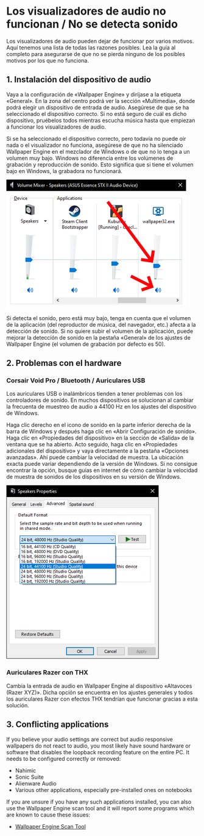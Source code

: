 # Los visualizadores de audio no funcionan / No se detecta sonido

Los visualizadores de audio pueden dejar de funcionar por varios motivos. Aquí tenemos una lista de todas las razones posibles. Lea la guía al completo para asegurarse de que no se pierda ninguno de los posibles motivos por los que no funciona.

## 1. Instalación del dispositivo de audio
Vaya a la configuración de «Wallpaper Engine» y diríjase a la etiqueta «General». En la zona del centro podrá ver la sección «Multimedia», donde podrá elegir un dispositivo de entrada de audio. Asegúrese de que se ha seleccionado el dispositivo correcto. Si no está seguro de cuál es dicho dispositivo, pruébelos todos mientras escucha música hasta que empiezan a funcionar los visualizadores de audio.

Si se ha seleccionado el dispositivo correcto, pero todavía no puede oír nada o el visualizador no funciona, asegúrese de que no ha silenciado Wallpaper Engine en el mezclador de Windows o de que no lo tenga a un volumen muy bajo. Windows no diferencia entre los volúmenes de grabación y reproducción de sonido. Esto significa que si tiene el volumen bajo en Windows, la grabadora no funcionará.

![Raise volume and unmute Wallpaper Engine in the Windows audio mixer](./audiomixer.png)

Si detecta el sonido, pero está muy bajo, tenga en cuenta que el volumen de la aplicación (del reproductor de música, del navegador, etc.) afecta a la detección de sonido. Si no quiere subir el volumen de la aplicación, puede mejorar la detección de sonido en la pestaña «General» de los ajustes de Wallpaper Engine (el volumen de grabación por defecto es 50).

## 2. Problemas con el hardware

### Corsair Void Pro / Bluetooth / Auriculares USB

Los auriculares USB o inalámbricos tienden a tener problemas con los controladores de sonido. En muchos dispositivos se solucionan al cambiar la frecuenta de muestreo de audio a 44100 Hz en los ajustes del dispositivo de Windows.

Haga clic derecho en el icono de sonido en la parte inferior derecha de la barra de Windows y después haga clic en «Abrir Configuración de sonido». Haga clic en «Propiedades del dispositivo» en la sección de «Salida» de la ventana que se ha abierto. Acto seguido, haga clic en «Propiedades adicionales del dispositivo» y vaya directamente a la pestaña «Opciones avanzadas». Ahí puede cambiar la velocidad de muestra. La ubicación exacta puede variar dependiendo de la versión de Windows. Si no consigue encontrar la opción, busque guías en internet de cómo cambiar la velocidad de muestra de sonidos de los dispositivos en su versión de Windows.

![Set the sampling rate to "24 bit, 44100 Hz"](./samplingrate.png)

### Auriculares Razer con THX

Cambia la entrada de audio en Wallpaper Engine al dispositivo «Altavoces (Razer XYZ)». Dicha opción se encuentra en los ajustes generales y todos los auriculares Razer con efectos THX tendrían que funcionar gracias a esta solución.

## 3. Conflicting applications

If you believe your audio settings are correct but audio responsive wallpapers do not react to audio, you most likely have sound hardware or software that disables the loopback recording feature on the entire PC. It needs to be configured correctly or removed:

* Nahimic
* Sonic Suite
* Alienware Audio
* Various other applications, especially pre-installed ones on notebooks

If you are unsure if you have any such applications installed, you can also use the Wallpaper Engine scan tool and it will report some programs which are known to cause these issues:

* [Wallpaper Engine Scan Tool](/debug/scantool.html)

